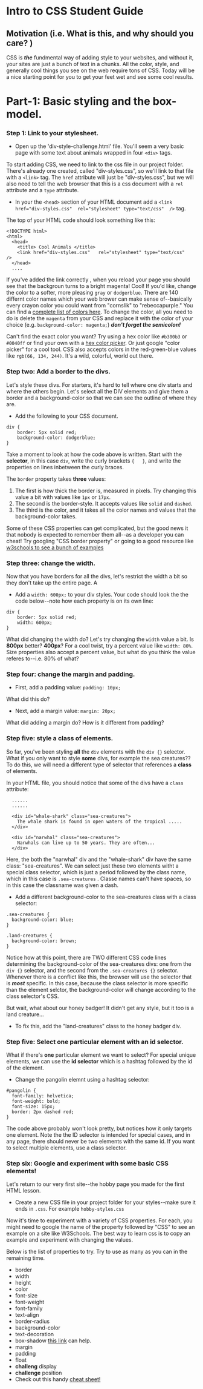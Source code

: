# Intro to CSS Student Guide

## Motivation (i.e. What is this, and why should you care? )

CSS is ***the*** fundmental way of adding style to your websites, and without it, your sites are just a bunch of text in a chunks. All the color, style, and generally cool things you see on the web require tons of CSS. Today will be a nice starting point for you to get your feet wet and see some cool results.



# Part-1: Basic styling and the box-model.

### Step 1: Link to your stylesheet.

+ Open up the 'div-style-challenge.html' file. You'll seem a very basic page with some text about animals wrapped in four `<div>` tags.

To start adding CSS, we need to link to the css file in our project folder. There's already one created, called "div-styles.css", so we'll link to that file with a `<link>` tag. The `href` attribute will just be "div-styles.css", but we will also need to tell the web browser that this is a css document with a `rel` attribute and a `type` attribute.

+ In your the `<head>` section of your HTML document add a `<link href="div-styles.css"  rel="stylesheet" type="text/css"  />` tag.

The top of your HTML code should look something like this:
```
<!DOCTYPE html>
<html>
  <head>
    <title> Cool Animals </title>
    <link href="div-styles.css"   rel="stylesheet" type="text/css"    />
  </head>
  ....
```

If you've added the link correctly , when you reload your page you should see that the backgroun turns to a bright magenta! Cool! If you'd like, change the color to a softer, more pleasing `gray` or `dodgerblue`.
There are 140 differnt color names which your web brower can make sense of--basically every crayon color you could want from "cornslik" to "rebeccapurple." You can find a [complete list of colors here](http://www.w3schools.com/colors/colors_names.asp). To change the color, all you need to do is delete the `magenta` from your CSS and replace it with the color of your choice (e.g. `background-color: magenta;`) ***don't forget the semicolon!***

Can't find the exact color you want? Try using a hex color like `#b300b3` or `#0040ff` or find your own with a [hex color picker](http://www.w3schools.com/colors/colors_picker.asp). Or just google "color picker" for a cool tool. CSS also accepts colors in the red-green-blue values like `rgb(66, 134, 244)`. It's a wild, colorful, world out there.


### Step two: Add a border to the divs.

Let's style these divs. For starters, it's hard to tell where one div starts and where the others begin. Let's select all the DIV elements and give them a border and a background-color so that we can see the outline of where they are.

+ Add the following to your CSS document.

```
div {
    border: 5px solid red;
    background-color: dodgerblue;
}
```

Take a moment to look at how the code above is written. Start with the **selector**, in this case `div`, write the curly brackets `{   }`, and write the properties on lines inbetween the curly braces.

The `border` property takes **three** values:
1. The first is how thick the border is, measured in pixels. Try changing this value a bit with values like `1px` or `17px`.
2. The second is the border-style. It accepts values like `solid` and `dashed`.
3. The third is the color, and it takes all the color names and values that the background-color takes.

Some of these CSS properties can get complicated, but the good news it that nobody is expected to remember them all--as a developer you can cheat! Try googling "CSS border property" or going to a good resource like [w3schools to see a bunch of examples](http://www.w3schools.com/css/css_border.asp)


### Step three: change the width.

Now that you have borders for all the divs, let's restrict the width a bit so they don't take up the entire page. A

+ Add a `width: 600px;` to your div styles. Your code should look the the code below--note how each property is on its own line:

```
div {
    border: 5px solid red;
    width: 600px;
}
```


What did changing the width do? Let's try changing the `width` value a bit. Is **800px** better? **400px**? For a cool twist, try a percent value like `width: 80%`. Size properties also accept a percent value, but what do you think the value referes to--i.e. 80% of what?


### Step four: change the margin and padding.

+ First, add a padding value: `padding: 10px;`

What did this do?

+ Next, add a margin value: `margin: 20px;`

What did adding a margin do? How is it different from padding?


### Step five: style a class of elements.

So far, you've been styling **all** the `div` elements with the `div {}` selector. What if you only want to style **some** divs, for example the sea creatures?? To do this, we will need a different type of selector that references a **class** of elements.

In your HTML file, you should notice that some of the divs have a `class` attribute:

```
  ......
  ......

  <div id="whale-shark" class="sea-creatures">
    The whale shark is found in open waters of the tropical .....
  </div>

  <div id="narwhal" class="sea-creatures">
    Narwhals can live up to 50 years. They are often...
  </div>

```

Here, the both the "narwhal" div and the "whale-shark" div have the same class: "sea-creatures". We can select just these two elements witht a special class selector, which is just a period followed by the class name, which in this case is `.sea-creatures` . Classe names can't have spaces, so in this case the classname was given a dash.

+ Add a different background-color to the sea-creatures class with a class selector:

```
.sea-creatures {
  background-color: blue;
}

.land-creatures {
  background-color: brown;
}

```

Notice how at this point, there are TWO different CSS code lines determining the background-color of the sea-creatures divs: one from the `div {}` selector, and the second from the `.sea-creatures {}` selector. Whenever there is a conflict like this, the browser will use the selector that is ***most*** specific. In this case, because the class selector is more specific than the element selctor, the background-color will change according to the class selector's CSS.

But wait, what about our honey badger! It didn't get any style, but it too is a land creature...

+ To fix this, add the "land-creatures" class to the honey badger div.

### Step five: Select one particular element with an id selector.

What if there's **one** particular element we want to select? For special unique elements, we can use the **id selector** which is a hashtag followed by the id of the element.

+ Change the pangolin elemnt using a hashtag selector:

```
#pangolin {
  font-family: helvetica;
  font-weight: bold;
  font-size: 15px;
  border: 2px dashed red;
}

```

The code above probably won't look pretty, but notices how it only targets one element. Note the the ID selector is intended for special cases, and in any page, there should never be two elements with the same id. If you want to select multiple elements, use a class selector.

### Step six: Google and experiment with some basic CSS elements!

Let's return to our very first site--the hobby page you made for the first HTML lesson.

+ Create a new CSS file in your project folder for your styles--make sure it ends in `.css`. For example `hobby-styles.css`

Now it's time to experiment with a variety of CSS properties. For each, you might need to google the name of the property followed by "CSS" to see an example on a site like W3Schools. The best way to learn css is to copy an example and experiment with changing the values.

Below is the list of properties to try. Try to use as many as you can in the remaining time.

+ border
+ width
+ height
+ color
+ font-size
+ font-weight
+ font-family
+ text-align
+ border-radius
+ background-color
+ text-decoration
+ box-shadow  [this link](http://www.cssmatic.com/box-shadow) can help.
+ margin
+ padding
+ float
+ **challeng** display
+ **challenge** position
+ Check out this handy [cheat sheet!](https://www.smashingmagazine.com/wp-content/uploads/images/css3-cheat-sheet/css3-cheat-sheet.pdf)
